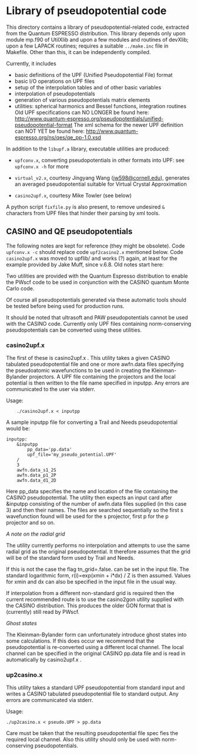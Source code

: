 
# Library of pseudopotential code

This directory contains a library of pseudopotential-related code,
extracted from the Quantum ESPRESSO distribution. This library depends only
upon module mp.f90 of UtilXlib and upon a few modules and routines of devXlib;
upon a few LAPACK routines; requires a suitable `../make.inc` file in Makefile. 
Other than this, it can be independently compiled.

Currently, it includes
- basic definitions of the UPF (Unified Pseudopotential File) format
- basic I/O operations on UPF files
- setup of the interpolation tables and of other basic variables 
- interpolation of pseudopotentials
- generation of various pseudopotentials matrix elements
- utilities: spherical harmonics and Bessel functions, integration routines
Old UPF specifications can NO LONGER be found here:
http://www.quantum-espresso.org/pseudopotentials/unified-pseudopotential-format
The xml schema for the newer UPF definition can NOT YET be found here:
http://www.quantum-espresso.org/ns/qes/qe_pp-1.0.xsd

In addition to the `libupf.a` library, executable utilities are produced:

- `upfconv.x`, converting pseudopotentials in other formats into UPF:
   see `upfconv.x -h` for more

- `virtual_v2.x`, courtesy Jingyang Wang (jw598@cornell.edu), generates
   an averaged pseudopotential suitable for Virtual Crystal Approximation

- `casino2upf.x`, courtesy Mike Towler (see below)

A python script `fixfile.py` is also present, to remove undesired `&`
characters from UPF files that hinder their parsing by xml tools.

## CASINO and QE pseudopotentials

The following notes are kept for reference (they might be obsolete).
Code `upfconv.x -c` should replace code `upf2casino2.x` mentioned below.
Code `casino2upf.x` was moved to upflib/ and works (?) again, at least
for the example provided by Jake Muff, since v.6.8. Old notes start here:

Two utilities are provided with the Quantum Espresso distribution to 
enable the PWscf code to be used in conjunction with the CASINO quantum 
Monte Carlo code.

Of course all pseudopotentials generated via these automatic tools should 
be tested before being used for production runs.

It should be noted that ultrasoft and PAW pseudopotentials cannot be used
with the CASINO code. Currently only UPF files containing norm-conserving 
pseudopotentials can be converted using these utilities.

### casino2upf.x

The first of these is casino2upf.x . This utility takes a given CASINO 
tabulated pseudopotential file and one or more awfn.data files specifying 
the pseudoatomic wavefunctions to be used in creating the 
Kleinman-Bylander projectors. A UPF file containing the projectors and the 
local potential is then written to the file name specified in inputpp. Any
errors are communicated to the user via stderr.

Usage:
	
        ./casino2upf.x < inputpp

A sample inputpp file for converting a Trail and Needs pseudopotential 
would be:

```
inputpp:
	&inputpp
		pp_data='pp.data'
		upf_file='my_pseudo_potential.UPF'
	/
	3
	awfn.data_s1_2S
	awfn.data_p1_2P
	awfn.data_d1_2D
```

Here pp_data specifies the name and location of the file containing the 
CASINO pseudopotential. The utility then expects an input card after 
&inputpp consisting of the number of awfn.data files supplied (in this 
case 3) and then their names. The files are searched sequentially so the 
first s wavefunction found will be used for the s projector, first p for 
the p projector and so on.


*A note on the radial grid*

The utility currently performs no interpolation and attempts to use the 
same radial grid as the original pseudopotential. It therefore assumes 
that the grid will be of the standard form used by Trail and Needs.

If this is not the case the flag tn_grid=.false. can be set in the input 
file. The standard logarithmic form, r(i)=exp(xmin + i*dx) / Z is then 
assumed. Values for xmin and dx can also be specified in the input file in 
the usual way.

If interpolation from a different non-standard grid is required then the 
current recommended route is to use the casino2gon utility supplied with 
the CASINO distribution. This produces the older GON format that is 
(currently) still read by PWscf.


*Ghost states*

The Kleinman-Bylander form can unfortunately introduce ghost states into 
some calculations. If this does occur we recommend that the 
pseudopotential is re-converted using a different local channel. The local 
channel can be specified in the original CASINO pp.data file and is read 
in automatically by casino2upf.x .

### up2casino.x

This utility takes a standard UPF pseudopotential from standard input and 
writes a CASINO tabulated pseudopotential file to standard output. Any 
errors are communicated via stderr.

Usage:
	
	./up2casino.x < pseudo.UPF > pp.data

Care must be taken that the resulting pseudopotential file spec fies the 
required local channel. Also this utility should only be used with 
norm-conserving pseudopotentials.


